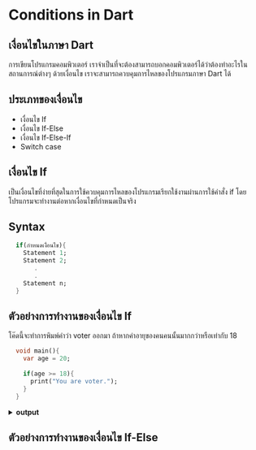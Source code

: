 # Conditions in Dart
## เงื่อนไขในภาษา Dart
การเขียนโปรแกรมคอมพิวเตอร์ เราจำเป็นที่จะต้องสามารถบอกคอมพิวเตอร์ได้ว่าต้องทำอะไรในสถานการณ์ต่างๆ ด้วยเงื่อนไข เราจะสามารถควบคุมการไหลของโปรแกรมภาษา Dart ได้
## ประเภทของเงื่อนไข
  - เงื่อนไข If 
  - เงื่อนไข If-Else 
  - เงื่อนไข If-Else-If 
  - Switch case
## เงื่อนไข If
เป็นเงื่อนไขที่ง่ายที่สุดในการใช้ควบคุมการไหลของโปรแกรมเรียกใช้งานผ่านการใช้คำสั่ง if โดยโปรแกรมจะทำงานต่อหากเงื่อนไขที่กำหนดเป็นจริง
## Syntax
  ```dart
    if(กำหนดเงื่่อนไข){
      Statement 1;
      Statement 2;    
         .
         .
      Statement n;
    }
  ```
## ตัวอย่างการทำงานของเงื่อนไข If
โค๊ดนี้จะทำการพิมพ์คำว่า voter ออกมา ถ้าหากค่าอายุของคนคนนั้นมากกว่าหรือเท่ากับ 18
```dart
  void main(){
    var age = 20;
    
    if(age >= 18){
      print("You are voter.");
    }
  }
```
<details close>
<summary><b>output</b></summary>
 <pre>
You are voter.
 </pre>
</details>

## ตัวอย่างการทำงานของเงื่อนไข If-Else


